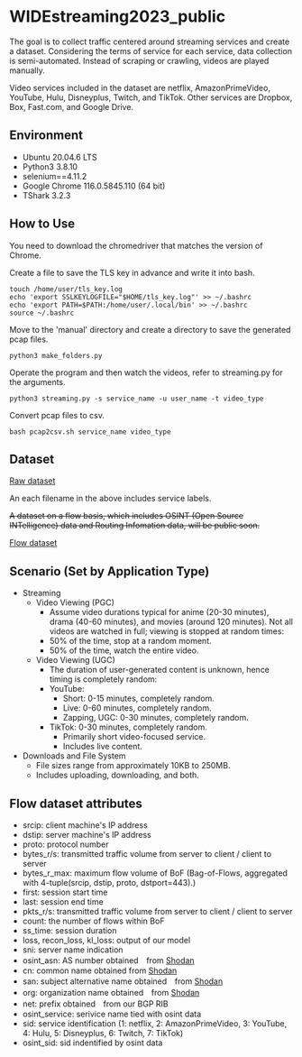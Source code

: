 # WIDEstreaming2023_public
The goal is to collect traffic centered around streaming services and create a dataset. Considering the terms of service for each service, data collection is semi-automated. Instead of scraping or crawling, videos are played manually.

Video services included in the dataset are netflix, AmazonPrimeVideo, YouTube, Hulu, Disneyplus, Twitch, and TikTok.
Other services are Dropbox, Box, Fast.com, and Google Drive.

## Environment

- Ubuntu 20.04.6 LTS
- Python3 3.8.10
- selenium==4.11.2
- Google Chrome 116.0.5845.110 (64 bit)
- TShark 3.2.3 


## How to Use

You need to download the chromedriver that matches the version of Chrome.

Create a file to save the TLS key in advance and write it into bash.

```
touch /home/user/tls_key.log
echo 'export SSLKEYLOGFILE="$HOME/tls_key.log"' >> ~/.bashrc
echo 'export PATH=$PATH:/home/user/.local/bin' >> ~/.bashrc
source ~/.bashrc
```

Move to the 'manual' directory and create a directory to save the generated pcap files.
```
python3 make_folders.py
```

Operate the program and then watch the videos, refer to streaming.py for the arguments.
```
python3 streaming.py -s service_name -u user_name -t video_type
```

Convert pcap files to csv.
```
bash pcap2csv.sh service_name video_type
```

## Dataset
[Raw dataset](https://drive.google.com/drive/folders/17dYY7POuN2-8fTw8hxO6VPtW8BD2Lvdm?usp=sharing)

An each filename in the above includes service labels.

~~A dataset on a flow basis, which includes OSINT (Open Source INTelligence) data and Routing Infomation data, will be public soon.~~

[Flow dataset](https://drive.google.com/drive/folders/1UFEem5v-rOZEFKexTe8wqmMqWK6osmwV?usp=drive_link)

## Scenario (Set by Application Type)
- Streaming
  - Video Viewing (PGC)
    - Assume video durations typical for anime (20-30 minutes), drama (40-60 minutes), and movies (around 120 minutes). Not all videos are watched in full; viewing is stopped at random times:
    - 50% of the time, stop at a random moment.
    - 50% of the time, watch the entire video.
  - Video Viewing (UGC)
    - The duration of user-generated content is unknown, hence timing is completely random:
    - YouTube:
      - Short: 0-15 minutes, completely random.
      - Live: 0-60 minutes, completely random.
      - Zapping, UGC: 0-30 minutes, completely random.
    - TikTok: 0-30 minutes, completely random.
      - Primarily short video-focused service.
      - Includes live content.
- Downloads and File System
  - File sizes range from approximately 10KB to 250MB.
  - Includes uploading, downloading, and both.


## Flow dataset attributes
- srcip: client machine's IP address
- dstip: server machine's IP address
- proto: protocol number
- bytes_r/s: transmitted traffic volume from server to client / client to server
- bytes_r_max: maximum flow volume of BoF (Bag-of-Flows, aggregated with 4-tuple(srcip, dstip, proto, dstport=443).)
- first: session start time
- last: session end time
- pkts_r/s: transmitted traffic volume from server to client / client to server
- count: the number of flows within BoF
- ss_time: session duration
- loss, recon_loss, kl_loss: output of our model
- sni: server name indication
- osint_asn: AS number obtained　from [Shodan](https://www.shodan.io/)
- cn: common name obtained from [Shodan](https://www.shodan.io/)
- san: subject alternative name obtained　from [Shodan](https://www.shodan.io/)
- org: organization name obtained　from [Shodan](https://www.shodan.io/)
- net: prefix obtained　from our BGP RIB
- osint_service: serivice name tied with osint data
- sid: service identification (1: netflix, 2: AmazonPrimeVideo, 3: YouTube, 4: Hulu, 5: Disneyplus, 6: Twitch, 7: TikTok)
- osint_sid: sid indentified by osint data
